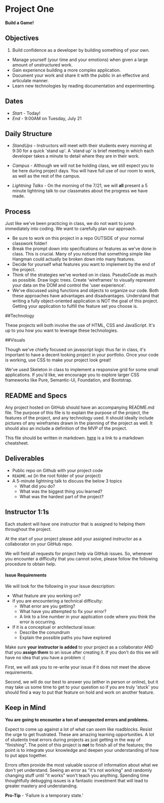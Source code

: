 # Project One

**Build a Game!**

## Objectives

1. Build confidence as a developer by building something of your own.
-  Manage yourself (your time and your emotions) when given a large amount of unstructured work.
-  Gain experience building a more complex application.
-  Document your work and share it with the public in an effective and articulate manner.
-  Learn new technologies by reading documentation and experimenting.

## Dates

* *Start* - Today!
* *End* - 9:00AM on Tuesday, July 21

## Daily Structure

* *StandUps* - Instructors will meet with their students every morning at 9:30 for a quick 'stand up'. A 'stand up' is brief meeting in which each developer takes a minute to detail where they are in their work.

* *Campus* - Although we will not be holding class, we still expect you to be here during project days. You will have full use of our room to work, as well as the rest of the campus.

* *Lightning Talks* - On the morning of the 7/21, we will **all** present a 5 minute lightning talk to our classmates about the progress we have made.

## Process

Just like we've been practicing in class, we do not want to jump immediately into coding. We want to carefully plan our approach.

- Be sure to work on this project in a repo OUTSIDE of your normal classwork folder!
- Break the prompt down into specifications or features as we've done in class. This is crucial. Many of you noticed that something simple like Hangman could actually be broken down into many features.
- Decide for yourself what features you want to implement by the end of the project.
- Think of the strategies we've worked on in class. PseudoCode as much as possible. Draw logic trees. Create 'wireframes' to visually represent your data on the DOM and control the 'user experience'.
- We've discussed using functions and objects to organize our code. Both these approaches have advantages and disadvantages. Understand that writing a fully object-oriented application is NOT the goal of this project. Getting your application to fulfill the feature set you choose is.

##Technology

These projects will both involve the use of HTML, CSS and JavaScript. It's up to you how you want to leverage these technologies.

##Visuals

Though we've chiefly focused on javascript logic thus far in class, it's important to have a decent looking project in your portfolio. Once your code is working, use CSS to make your project look great!

We've used Skeleton in class to implement a responsive grid for some small applications. If you'd like, we encourage you to explore larger CSS frameworks like Pure, Semantic-Ui, Foundation, and Bootstrap.

## README and Specs

Any project hosted on GitHub should have an accompanying README.md file. The purpose of this file is to explain the purpose of the project, the features of the project, and any technology used. It should ideally include pictures of any wireframes drawn in the planning of the project as well. It should also an include a definition of the MVP of the project.

This file should be written in markdown. <a href="http://markdown-guide.readthedocs.org/en/latest/basics.html"> here</a> is a link to a markdown cheatsheet.

## Deliverables

* Public repo on Github with your project code
* `README.md` (in the root folder of your project)
* A 5-minute lightning talk to discuss the below 3 topics
  * What did you do?
  * What was the biggest thing you learned?
  * What was the hardest part of the project?

## Instructor 1:1s

  Each student will have one instructor that is assigned to helping them throughout the project.

  At the start of your project please add your assigned instructor as a collaborator on your GitHub repo.

  We will field all requests for project help via GitHub issues. So, whenever you encounter a difficulty that you cannot solve, please follow the following procedure to obtain help.

  #### Issue Requirements

  We will look for the following in your issue description:

  * What feature are you working on?
  * If you are encountering a technical difficulty:
    * What error are you getting?
    * What have you attempted to fix your error?
    * A link to a line number in your application code where you think the error is occurring.
  * If it is a conceptual or architectural issue:
    * Describe the conundrum
    * Explain the possible paths you have explored

  Make sure **your instructor is added** to your project as a collaborator AND that you **assign them** to an issue after creating it. If you don't do this we will have no idea that you have a problem :(

  First, we will ask you to re-write your issue if it does not meet the above requirements.

  Second, we will do our best to answer you (either in person or online), but it may take us some time to get to your question so if you are truly 'stuck' you should find a way to put that feature on hold and work on another feature.
  
## Keep in Mind

**You are going to encounter a ton of unexpected errors and problems.**

Expect to come up against a lot of what can *seem* like roadblocks. Resist the urge to get frustrated. These are amazing learning opportunities. A lot of students treat errors during projects as just getting in the way of "finishing". The point of this project is **not** to finish all of the features; the point is to integrate your knowledge and deepen your understanding of how to put apps together.

Errors often provide the most valuable source of information about what we don't yet understand. Seeing an error as "it's not working" and randomly changing stuff until "it works" won't teach you anything. Spending time thoughtfully debugging issues is a fantastic investment that will lead to greater mastery and understanding.

**Pro-Tip** - 'Failure is a temporary state.'
